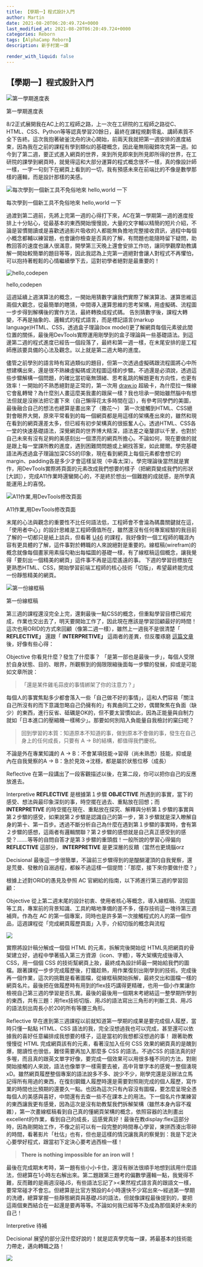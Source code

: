 ```yaml
---
title: 【學期一】程式設計入門
author: Martin
date: 2021-08-20T06:20:49.724+0000
last_modified_at: 2021-08-20T06:20:49.724+0000
categories: Reborn
tags: [AlphaCamp Reborn]
description: 新手村第一課

render_with_liquid: false
---
```


## 【學期一】程式設計入門


![第一學期進度表](/assets/f17117c771ec/1*nHqnvx0s9AhhyWj-uePRBw.png)

第一學期進度表

8/2正式展開我在AC上的工程師之路，上一次在工研院的工程師之路從C、HTML、CSS、Python等等認真學習20餘日，最終在課程規劃零亂、講師素質不全下告終。這次我抱著破釜沈舟的決心開始，前兩天我就把第一週安排的進度結束，因為我在之前的課程有學到類似的基礎概念，因此毫無阻礙鍗攻克第一週。如今到了第二週，要正式進入網頁的世界，來到所見即來到所見即所得的世界，在工研院的課學到網頁時，就覺得這和大部分運算的程式概念很不一樣，真的像設計師一樣，一字一句刻下在網頁上看到的一切，我有預感未來在前端比的不像是數學那樣的邏輯，而是設計那樣的美感。


![每次學到一個新工具不免俗地來 hello,world 一下](/assets/f17117c771ec/1*dxXIBy-H_GWjaOFKL3bDXQ.png)

每次學到一個新工具不免俗地來 hello,world 一下

過渡到第二週前，先將上完第一週的心得打下來，AC在第一學期第一週的進度按排上十分貼心，從最基本的東西開始慢慢說，大量的文字輔以精簡的短片介紹，不論是習慣閱讀或是喜歡透過影片吸收的人都能無負擔地完整接收資訊，過程中每個小概念都輔以練習題，也會讓你檢查是否真的了解，有問題也能隨時留下疑問，助教回答的速度也讓人很滿意，開學第三天晚上還會安排工作坊，讓同學觀摩助教講解一開始較簡單的題目等等，因此我認為上完第一週絕對會讓人對程式不再懼怕，可以抱持著輕鬆的心情繼續學下去，這對初學者絕對是最重要的！


![hello,codepen](/assets/f17117c771ec/1*H23u3c85KnbPXaVIvoPLvw.png)

hello,codepen

這週延續上週演算法的概念，一開始用猜數字讓我們實際了解演算法、運算思維這兩個大觀念，從最簡單的瞎猜，中間導入運算思維的思考架構，用虛擬碼、流程圖一步步得到解構後的實作方法，最終轉換成程式碼。
告別猜數字後，課程大轉變，不再是抽象的、邏輯式的程式語言，而是標記語言\(markup language\)HTML、CSS，透過盒子理論\(box model\)更了解網頁每個元素彼此間位置的關係，最後用DevTools實際運用剛學到的盒子理論與一些基礎語法。到這邊第二週的程式進度已經告一個段落了，最終和第一週一樣，在末尾安排的是工程師應該要具備的心法及觀念。以上就是第二週大略的進度。

儘管之前學別的語言時有寫過類似的題目，但第一次透過虛擬碼跟流程圖將心中所想建構出來，還是很不熟練虛擬碼或流程圖這樣的步驟。不過還是必須說，透過這些步驟解構一個問題，的確比當初毫無頭緒、思考亂跳的解題更有方向性，也更有效率！一開始的不熟悉絕對是正常的，第一次用 [draw\.io](https://app.diagrams.net/) 超級卡，為什麼拉一條線它會亂轉彎？為什麼別人畫這麼美我畫的跟屎一樣？我也坦承一開始雖然腦中有想法但就是沒辦法把它畫下來（自己懶得花太多時間在這），有參考同學們的美圖，最後融合自己的想法也總算是畫出來了（撒花～）
第一次接觸到HTML、CSS絕對會眼界大開，原來平常看到的每一個網頁都是用這樣的架構產出來的，雖然和現在看到的網頁還差太多，但已經有初步架構真的很振奮人心。透過HTML、CSS各一堂的快速基礎語法，深覺網頁的世界博大精深，語法差之毫釐謬以千里，也對於自己未來有沒有足夠的美感刻出一個漂亮的網頁所擔心。不論如何，現在要做的就是跟上每一堂課所教的進度，遇到困難問問題或上網找答案，如此爾爾。學完基礎語法再透過盒子理論加深CSS的印象，現在看到網頁上每個元素都會想它的margin、padding各是多少才會這樣呈現（中毒太深）。學完理論後當然就是實作，用DevTools實際將頁面的元素改成我們想要的樣子（把網頁變成我們的形狀\[大誤\]），完成A11作業時還蠻開心的，不是終於想出一個難題的成就感，是所學真能運用上的喜悅。


![A11作業,用DevTools修改頁面](/assets/f17117c771ec/1*ev_754xaVn7fZ-qdkWiLPw.png)

A11作業,用DevTools修改頁面

末尾的心法與觀念的重要性不比任何語法低，工程師會不會淪為碼農關鍵就在這，「使用者中心」的設計思維是工程師價值所在，雖然還沒有任何專案經驗的我目前了解的一切都只是紙上談兵，但看著 [U46](https://lighthouse.alphacamp.co/courses/39/units/7531) 的課程，我好像對一個工程師的職涯內容有更具體的了解，這件事對於轉職的人來說絕對是重要的。線框稿\(wirefram\)的概念就像每個畫家用素描勾勒出每幅圖的基礎一樣，有了線框稿這個概念，讓我覺得「要刻出一個精美的網頁」這件事不再是這麼遙遠的事。
下週的學習目標放在更熟悉HTML、CSS，開始學習前端工程師的核心技術「切版」，希望最終能完成一份靜態精美的網頁。


![第一份線框稿](/assets/f17117c771ec/1*OMi6WPz7uMYawtYhRT0G7Q.png)

第一份線框稿

第三週的課程還沒完全上完，還剩最後一點CSS的概念，但重點學習目標已經完成，作業也交出去了，明天要開始工作了，因此現在應該是學習回顧最好的時間！
這次也用ORID的方式來回顧（像第二週一樣），雖然上一週我不是很清楚「 **REFLECTIVE」** 還跟「 **INTERPRETIVE」** 這兩者的差異，但反覆琢磨 [這篇文章](https://tw.alphacamp.co/blog/orid-objective-reflective-interpretive-decisional) 後，好像有些心得：

Objective 
你看見什麼？發生了什麼事？
「是第一部也是最後一步」，每個人受限於自身狀態、目的、眼界，所觀察到的侷限限縮後面每一步驟的發展，抑或是可能如文章所說：


> 「還是某件雞毛蒜皮的事情綁架了你的注意力？」 





每個人的事實焦點多少都會落入一些「自己做不好的事情」，這和人們容易「關注自己所沒有的而下意識忽略自己仍擁有的」有異曲同工之妙，偶爾聚焦在負面（缺少）的東西，進行反省、砥礪是OK的，但不要太習慣如此，因為正能量與自制力就如「日本進口的壓縮機一樣稀少」。那要如何別陷入負能量自我檢討的窠臼呢？


> 回到學習的本質：知道原本不知道的事，做到原本不會做的事，發生在自己身上的任何成長，只要有 A → B的結構，都值得我們慶祝。 





不論是外在專業知識的 A → B：不會某項技能→習得（尚未熟悉）技能，抑或是內在自我覺察的A → B：急於見效→沈穩，都是屬於狀態位移（成長）

Reflective 
在第一段講出了一段客觀描述以後，在第二段，你可以把你自己的反應放進去。

Interpretive
**REFLECTIVE** 是根據第１步驟 **OBJECTIVE** 所遇到的事實，當下的感受、想法與最印象深刻的事，時空擺在過去、重點放在回想；而 **INTERPRETIVE** 的時空擺在現在、重點放在探究、解釋與分析第１步驟的事實與第２步驟的感受，如果說第２步驟是認識自己的第一步，第３步驟就是深入瞭解自身的第十、第一百步。透過不斷分析自己為什麼在遇到第１步驟的事實時，會有第２步驟的感想，這兩者有邏輯關聯？第２步驟的感想就是自己真正感受到的感受？……\.等等的自問自答才是第３步驟的重頭戲！一般所說的學習心得偏向 **REFLECTIVE** 這部分， **INTERPRETIVE** 是更深層的反饋（當然也更燒腦orz

Decisional
最後這一步很簡單，不論前三步驟得到的是醍醐灌頂的自我覺察，還是荒曼、發散的自溺過程，都躲不過這樣一個提問：「那麼，接下來你要做什麼？」

根據上述對ORID的愚見及參照 AC 官網給的指南，以下將進行第三週的學習回顧：

Objective
從上第二週末尾的設計初衷、使用者核心等概念，導入線框稿、流程圖等工具，專案前的背景知識、工具約略地準備的差不多，僅存技術這一塊待第三週補齊。作為在 AC 的第一個專案，同時也是許多第一次接觸程式的人的第一個作品，這週課程從「完成網頁履歷頁面」入手，介紹切版的概念與流程


![](/assets/f17117c771ec/0*ZD4G1-rwjtOAexd7.png)


實際將設計稿分解成一個個 HTML 的元素，拆解完後開始從 HTML先把網頁的骨架建立好，過程中學著插入第三方資源（icon、字體），等大架構完成後導入 CSS，用一個個 CSS 的技術幫網頁上妝，最終成為設計師最一開始給我們的圖檔。跟著課程一步步完成履歷後，打鐵趁熱，用作業復刻出剛學到的技術。完成後再一個作業，這次的挑戰是看著圖檔，從線框稿開始拆解，最終交出和圖檔一樣的網頁名片。最後把在做履歷時有用到的flex技巧講得更精確，也用一個小作業讓你檢視自己第三週的學習是否扎實。最後的最後用一個期末考總結這一整學期所學到的東西，共有三題：用flex技術切版、用JS的語法寫出三角形的判斷工具、用JS的語法刻出周長小於20的所有等腰三角形。

Reflective
早在進到第三週課程以前就知道第一學期的成果是要完成個人履歷，當時只懂一點點 HTML、CSS 語法的我，完全沒想過我也可以完成，甚至還可以依據我的喜好任意編排成我想要的樣子，這是當初的我想都沒想過的事！
跟著助教慢慢從 HTML 完成網頁該有的元素，看著沒加入任何 CSS 效果的網頁真的是醜到爆，閱讀性也很低，難怪需要再加入那麼多 CSS 的語法。不過CSS 的語法真的好多喔，而且真的跟英文單字好像，要完成一個效果可以用很多種不同的方法，對剛開始接觸的人來說，語法也像單字一樣需要去被，高中背單字本的感覺一整個湧現xD。雖然網頁履歷整個專案的語法說多不多、說少不少，剛學完還是沒辦法立馬記得所有用過的東西，在復刻鋼鐵人履歷時還是需要對照剛完成的個人履歷，寫作業的時間也比預期的還要久一點。也因為這次只有內容沒有圖檔，要怎麼呈現全憑每個人的美感與喜好，中間還有去查一些不在課本上的用法。下一個名片作業練習的東西讓我更有感覺，因為這次是沒有助教幫我們拆解架構（雖然本身內容不複雜），第一次畫線框稿看到自己真的懂網頁架構的概念，依照容器的法則畫出excellent的作業，看到自己的成長，這感覺真好！最後在教display:flex這部分時，因為剛開始工作，不像之前可以有一段完整的時間專心學習，東拼西湊出零碎的時間，看著影片「杜估」也有，但也是這樣的情況讓我真的察覺到：我是下定決心要學好程式，跟當初下定決心要考過西檢一樣！


> **There is nothing impossible for an iron will！** 





最後在完成期末考時，第一題有些小小卡住，還沒有辦法很順手地想到該用什麼語法，但總算在1小時左右解出來。第二題跟第三題考的偏數學邏輯一點，我覺得不難，反而難的是兩週沒碰JS，有些語法忘記了><果然程式語言真的跟語文一樣，要常常碰才不會忘。但總算是比官方預設的4小時還快不少寫出來～經過第一學期的洗禮，總算掌握一些靜態網頁與基礎JS的語法，但就像課程最後提到的，要把這兩個東西結合在一起還是要再等等。不論如何我已經等不及成為那個美好未來的自己！

Interpretive
待補

Decisional
展望的部分沒什麼好說的！就是認真學完每一課，將最基本的技術能力帶走，邁向轉職之路！


![](/assets/f17117c771ec/1*Mc4Lu0hL2E5a7eKK5sEp_w.jpeg)





